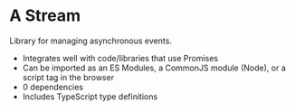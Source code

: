 # A Stream

Library for managing asynchronous events.

 - Integrates well with code/libraries that use Promises
 - Can be imported as an ES Modules, a CommonJS module (Node), or a script tag in the browser 
 - 0 dependencies
 - Includes TypeScript type definitions
